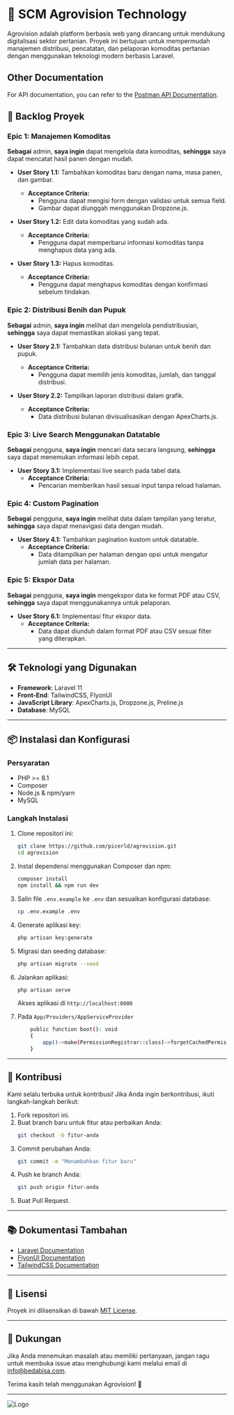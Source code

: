 # 🌾 SCM Agrovision Technology

Agrovision adalah platform berbasis web yang dirancang untuk mendukung digitalisasi sektor pertanian. Proyek ini bertujuan untuk mempermudah manajemen distribusi, pencatatan, dan pelaporan komoditas pertanian dengan menggunakan teknologi modern berbasis Laravel.

## Other Documentation

For API documentation, you can refer to the [Postman API Documentation](https://documenter.getpostman.com/view/30847196/2sAYJ1mNit#6a2e5b31-72b4-4207-af41-795bcb2d1e66).

## 📝 **Backlog Proyek**

### **Epic 1: Manajemen Komoditas**

**Sebagai** admin, **saya ingin** dapat mengelola data komoditas, **sehingga** saya dapat mencatat hasil panen dengan mudah.

-   **User Story 1.1:** Tambahkan komoditas baru dengan nama, masa panen, dan gambar.

    -   **Acceptance Criteria:**
        -   Pengguna dapat mengisi form dengan validasi untuk semua field.
        -   Gambar dapat diunggah menggunakan Dropzone.js.

-   **User Story 1.2:** Edit data komoditas yang sudah ada.

    -   **Acceptance Criteria:**
        -   Pengguna dapat memperbarui informasi komoditas tanpa menghapus data yang ada.

-   **User Story 1.3:** Hapus komoditas.
    -   **Acceptance Criteria:**
        -   Pengguna dapat menghapus komoditas dengan konfirmasi sebelum tindakan.

### **Epic 2: Distribusi Benih dan Pupuk**

**Sebagai** admin, **saya ingin** melihat dan mengelola pendistribusian, **sehingga** saya dapat memastikan alokasi yang tepat.

-   **User Story 2.1:** Tambahkan data distribusi bulanan untuk benih dan pupuk.

    -   **Acceptance Criteria:**
        -   Pengguna dapat memilih jenis komoditas, jumlah, dan tanggal distribusi.

-   **User Story 2.2:** Tampilkan laporan distribusi dalam grafik.
    -   **Acceptance Criteria:**
        -   Data distribusi bulanan divisualisasikan dengan ApexCharts.js.

### **Epic 3: Live Search Menggunakan Datatable**

**Sebagai** pengguna, **saya ingin** mencari data secara langsung, **sehingga** saya dapat menemukan informasi lebih cepat.

-   **User Story 3.1:** Implementasi live search pada tabel data.
    -   **Acceptance Criteria:**
        -   Pencarian memberikan hasil sesuai input tanpa reload halaman.

### **Epic 4: Custom Pagination**

**Sebagai** pengguna, **saya ingin** melihat data dalam tampilan yang teratur, **sehingga** saya dapat menavigasi data dengan mudah.

-   **User Story 4.1:** Tambahkan pagination kustom untuk datatable.
    -   **Acceptance Criteria:**
        -   Data ditampilkan per halaman dengan opsi untuk mengatur jumlah data per halaman.

### **Epic 5: Ekspor Data**

**Sebagai** pengguna, **saya ingin** mengekspor data ke format PDF atau CSV, **sehingga** saya dapat menggunakannya untuk pelaporan.

-   **User Story 6.1:** Implementasi fitur ekspor data.
    -   **Acceptance Criteria:**
        -   Data dapat diunduh dalam format PDF atau CSV sesuai filter yang diterapkan.

---

## 🛠️ **Teknologi yang Digunakan**

-   **Framework**: Laravel 11
-   **Front-End**: TailwindCSS, FlyonUI
-   **JavaScript Library**: ApexCharts.js, Dropzone.js, Preline.js
-   **Database**: MySQL

---

## 📦 **Instalasi dan Konfigurasi**

### Persyaratan

-   PHP >= 8.1
-   Composer
-   Node.js & npm/yarn
-   MySQL

### Langkah Instalasi

1. Clone repositori ini:

    ```bash
    git clone https://github.com/picerld/agrovision.git
    cd agrovision
    ```

2. Instal dependensi menggunakan Composer dan npm:

    ```bash
    composer install
    npm install && npm run dev
    ```

3. Salin file `.env.example` ke `.env` dan sesuaikan konfigurasi database:

    ```bash
    cp .env.example .env
    ```

4. Generate aplikasi key:

    ```bash
    php artisan key:generate
    ```

5. Migrasi dan seeding database:

    ```bash
    php artisan migrate --seed
    ```

6. Jalankan aplikasi:

    ```bash
    php artisan serve
    ```

    Akses aplikasi di `http://localhost:8000`

7. Pada `App/Providers/AppServiceProvider`
    ```bash
        public function boot(): void
        {
            app()->make(PermissionRegistrar::class)->forgetCachedPermissions();
        }
    ```

---

## 🎨 **Kontribusi**

Kami selalu terbuka untuk kontribusi! Jika Anda ingin berkontribusi, ikuti langkah-langkah berikut:

1. Fork repositori ini.
2. Buat branch baru untuk fitur atau perbaikan Anda:
    ```bash
    git checkout -b fitur-anda
    ```
3. Commit perubahan Anda:
    ```bash
    git commit -m "Menambahkan fitur baru"
    ```
4. Push ke branch Anda:
    ```bash
    git push origin fitur-anda
    ```
5. Buat Pull Request.

---

## 📚 **Dokumentasi Tambahan**

-   [Laravel Documentation](https://laravel.com/docs)
-   [FlyonUI Documentation](https://flyonui.com/)
-   [TailwindCSS Documentation](https://tailwindcss.com/docs)

---

## 🤝 **Lisensi**

Proyek ini dilisensikan di bawah [MIT License](LICENSE).

---

## 🌟 **Dukungan**

Jika Anda menemukan masalah atau memiliki pertanyaan, jangan ragu untuk membuka issue atau menghubungi kami melalui email di info@bedabisa.com.

Terima kasih telah menggunakan Agrovision! 🌾

---

![Logo](https://bedabisa.com/assets/img/logo/logo-bedabisa.png)


